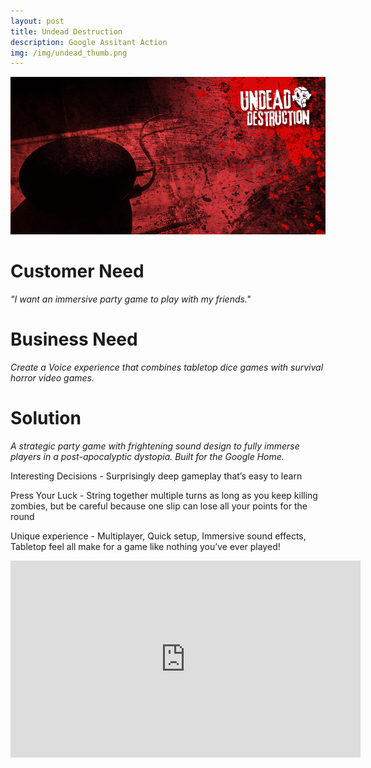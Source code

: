 ```yaml
---
layout: post
title: Undead Destruction
description: Google Assitant Action
img: /img/undead_thumb.png
---
```


<img class="img_scale" src="/img/undead_cover.png"/>

# Customer Need
*"I want an immersive party game to play with my friends."*

# Business Need
*Create a Voice experience that combines tabletop dice games with survival horror video games.*

# Solution
*A strategic party game with frightening sound design to fully immerse players in a post-apocalyptic dystopia. Built for the Google Home.*

Interesting Decisions - Surprisingly deep gameplay that’s easy to learn

Press Your Luck - String together multiple turns as long as you keep killing zombies, but be careful because one slip can lose all your points for the round

Unique experience - Multiplayer, Quick setup, Immersive sound effects, Tabletop feel all make for a game like nothing you’ve ever played!

<iframe width="560" height="315" src="https://www.youtube.com/embed/ErsQL1hyQdY" frameborder="0" allow="accelerometer; autoplay; encrypted-media; gyroscope; picture-in-picture" allowfullscreen=""></iframe>



